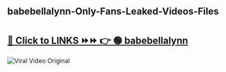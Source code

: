 
 ## babebellalynn-Only-Fans-Leaked-Videos-Files

# <h2><a href="https://mediaupload.pro?babebellalynn">🔗 Click to LINKS ⏩⏩ 👉 🟢 babebellalynn </a></h2>

<a href="https://mediaupload.pro?babebellalynn" rel="nofollow" data-target="animated-image.originalLink"><img src="https://i.ibb.co.com/xMMVF88/686577567.gif" alt="Viral Video Original" style="max-width: 100%; display: inline-block;" data-target="animated-image.originalImage"></a>
